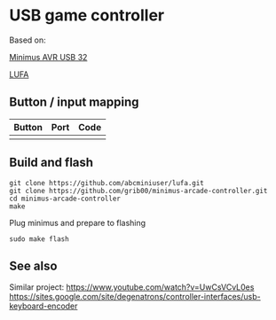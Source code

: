 # USB game controller 

Based on: 

[Minimus AVR USB 32](https://github.com/grib00/minimus-toys/blob/master/doc/README.md)

[LUFA](http://www.fourwalledcubicle.com/LUFA.php)

## Button / input mapping

| Button | Port   | Code   |
|--------|--------|--------|
|        |        |        |

## Build and flash

    git clone https://github.com/abcminiuser/lufa.git
    git clone https://github.com/grib00/minimus-arcade-controller.git
    cd minimus-arcade-controller
    make

Plug minimus and prepare to flashing

    sudo make flash

## See also

Similar project: https://www.youtube.com/watch?v=UwCsVCvL0es https://sites.google.com/site/degenatrons/controller-interfaces/usb-keyboard-encoder

